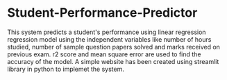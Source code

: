 # Student-Performance-Predictor
This system predicts a student's performance using linear regression regression model using the independent variables like number of hours studied, number of sample question papers solved and marks received on previous exam.
r2 score and mean square error are used to find the accuracy of the model.
A simple website has been created using streamlit library in python to implemet the system.
